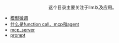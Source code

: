 <div align='center'>
<p>这个目录主要关注于llm以及应用。</p>
</div>


- [模型微调](/llm_and_agent/模型微调.md)
- [什么是function call、mcp和agent](/llm_and_agent/%E4%BB%80%E4%B9%88%E6%98%AFfunction%20call%E3%80%81mcp%E5%92%8Cagent/%E4%BB%80%E4%B9%88%E6%98%AFfunction%20call%E3%80%81mcp%E5%92%8Cagent.md)
- [mcp_server](/llm_and_agent/mcp_server.md)
- [prompt](/llm_and_agent/prompt.md)